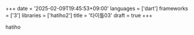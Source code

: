 +++
date = '2025-02-09T19:45:53+09:00'
languages = ['dart']
frameworks = ['3']
libraries = ['hatiho2']
title = '타이틀03'
draft = true
+++

hatiho